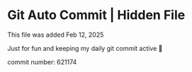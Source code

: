 # Git Auto Commit | Hidden File

This file was added Feb 12, 2025

Just for fun and keeping my daily git commit active 🤪

commit number: 621174
